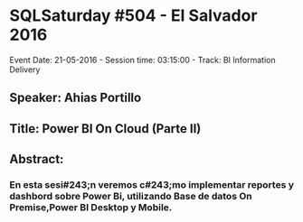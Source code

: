 # SQLSaturday #504 - El Salvador 2016
Event Date: 21-05-2016 - Session time: 03:15:00 - Track: BI Information Delivery
## Speaker: Ahias Portillo
## Title: Power BI On Cloud (Parte II)
## Abstract:
### En esta sesi#243;n veremos c#243;mo implementar reportes y dashbord sobre Power Bi, utilizando Base de datos On Premise,Power BI Desktop y Mobile.
